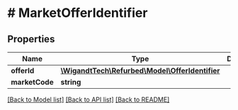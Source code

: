 # # MarketOfferIdentifier

## Properties

Name | Type | Description | Notes
------------ | ------------- | ------------- | -------------
**offerId** | [**\WigandtTech\Refurbed\Model\OfferIdentifier**](OfferIdentifier.md) |  | [optional]
**marketCode** | **string** |  |

[[Back to Model list]](../../README.md#models) [[Back to API list]](../../README.md#endpoints) [[Back to README]](../../README.md)
